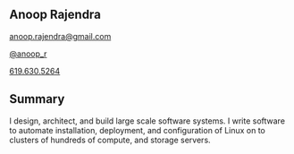 ## Anoop Rajendra

[anoop.rajendra@gmail.com](mailto:anoop.rajendra@gmail.com)

[@anoop_r](https://twitter.com/anoop_r/)

[619.630.5264](tel:6196305264)

## Summary

I design, architect, and build large scale software systems. I write
software to automate installation, deployment, and configuration of
Linux on to clusters of hundreds of compute, and storage servers.


